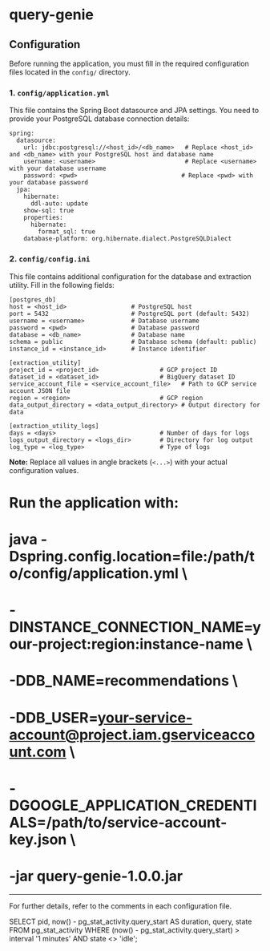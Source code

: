 # query-genie

## Configuration

Before running the application, you must fill in the required configuration files located in the `config/` directory.

### 1. `config/application.yml`
This file contains the Spring Boot datasource and JPA settings. You need to provide your PostgreSQL database connection details:

```
spring:
  datasource:
    url: jdbc:postgresql://<host_id>/<db_name>   # Replace <host_id> and <db_name> with your PostgreSQL host and database name
    username: <username>                         # Replace <username> with your database username
    password: <pwd>                             # Replace <pwd> with your database password
  jpa:
    hibernate:
      ddl-auto: update
    show-sql: true
    properties:
      hibernate:
        format_sql: true
    database-platform: org.hibernate.dialect.PostgreSQLDialect
```

### 2. `config/config.ini`
This file contains additional configuration for the database and extraction utility. Fill in the following fields:

```
[postgres_db]
host = <host_id>                  # PostgreSQL host
port = 5432                       # PostgreSQL port (default: 5432)
username = <username>             # Database username
password = <pwd>                  # Database password
database = <db_name>              # Database name
schema = public                   # Database schema (default: public)
instance_id = <instance_id>       # Instance identifier

[extraction_utility]
project_id = <project_id>                 # GCP project ID
dataset_id = <dataset_id>                 # BigQuery dataset ID
service_account_file = <service_account_file>   # Path to GCP service account JSON file
region = <region>                         # GCP region
data_output_directory = <data_output_directory> # Output directory for data

[extraction_utility_logs]
days = <days>                             # Number of days for logs
logs_output_directory = <logs_dir>        # Directory for log output
log_type = <log_type>                     # Type of logs
```

**Note:** Replace all values in angle brackets (`<...>`) with your actual configuration values.

# Run the application with:
# java -Dspring.config.location=file:/path/to/config/application.yml \
#      -DINSTANCE_CONNECTION_NAME=your-project:region:instance-name \
#      -DDB_NAME=recommendations \
#      -DDB_USER=your-service-account@project.iam.gserviceaccount.com \
#      -DGOOGLE_APPLICATION_CREDENTIALS=/path/to/service-account-key.json \
#      -jar query-genie-1.0.0.jar
---

For further details, refer to the comments in each configuration file.



SELECT 
    pid,
    now() - pg_stat_activity.query_start AS duration,
    query,
    state
FROM pg_stat_activity
WHERE (now() - pg_stat_activity.query_start) > interval '1 minutes'
AND state <> 'idle';
